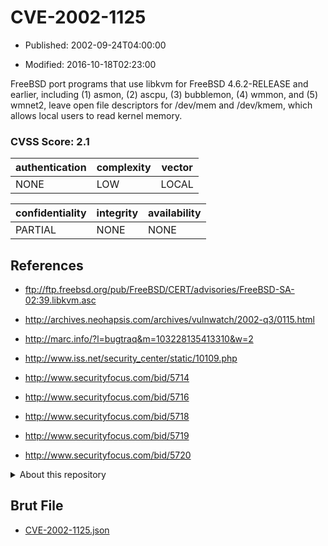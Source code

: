 # CVE-2002-1125

- Published: 2002-09-24T04:00:00

- Modified: 2016-10-18T02:23:00

FreeBSD port programs that use libkvm for FreeBSD 4.6.2-RELEASE and earlier, including (1) asmon, (2) ascpu, (3) bubblemon, (4) wmmon, and (5) wmnet2, leave open file descriptors for /dev/mem and /dev/kmem, which allows local users to read kernel memory.

### CVSS Score: **2.1**

| authentication | complexity | vector |
| --- | --- | --- |
| NONE | LOW | LOCAL |

| confidentiality | integrity | availability |
| --- | --- | --- |
| PARTIAL | NONE | NONE |

## References

* ftp://ftp.freebsd.org/pub/FreeBSD/CERT/advisories/FreeBSD-SA-02:39.libkvm.asc

* http://archives.neohapsis.com/archives/vulnwatch/2002-q3/0115.html

* http://marc.info/?l=bugtraq&m=103228135413310&w=2

* http://www.iss.net/security_center/static/10109.php

* http://www.securityfocus.com/bid/5714

* http://www.securityfocus.com/bid/5716

* http://www.securityfocus.com/bid/5718

* http://www.securityfocus.com/bid/5719

* http://www.securityfocus.com/bid/5720

<details>
<summary>About this repository</summary> 

  This repository is part of the project [Live Hack CVE](https://github.com/Live-Hack-CVE). Main website can be found [www.live-hack.org](https://www.live-hack.org) 
  
  Made by [Sn0wAlice](https://github.com/Sn0wAlice) for the people that care about security and need to have a feed of the latest CVEs. Hope you enjoy it, don't forget to star the repo and follow me on [Twitter](https://twitter.com/Sn0wAlice) and [Github](https://github.com/Sn0wAlice). And that is my [personnal website](https://www.alice-snow.me/)

  - [Home Page](https://github.com/Live-Hack-CVE)
  - [Framework](https://github.com/Live-Hack-CVE/cve-framework)
  - [CVE database](https://github.com/Live-Hack-CVE/full_database)
  - [Changelog](https://github.com/Live-Hack-CVE/Changelog)
</details>

## Brut File

* [CVE-2002-1125.json](https://raw.githubusercontent.com/Live-Hack-CVE/full_database/main/cves/2002/CVE-2002-1125.json)


